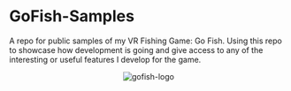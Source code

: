# GoFish-Samples
A repo for public samples of my VR Fishing Game: Go Fish. Using this repo to showcase how development is going and give access to any of the interesting or useful features I develop for the game.

<p align="center">
  <img alt="gofish-logo" src="GoFish/UI/GoFish_LogoV2png">
</p>